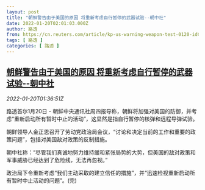 ```yaml
---
layout: post
title: "朝鲜警告由于美国的原因 将重新考虑自行暂停的武器试验--朝中社"
date: 2022-01-20T02:01:03.000Z
author: 路透
from: https://cn.reuters.com/article/kp-us-warning-weapon-test-0120-idCNKBS2JU04F
tags: [ 路透 ]
categories: [ 路透 ]
---
```

<!--1642644063000-->
[朝鲜警告由于美国的原因 将重新考虑自行暂停的武器试验--朝中社](https://cn.reuters.com/article/kp-us-warning-weapon-test-0120-idCNKBS2JU04F)
------

<div>
<div><i>2022-01-20T01:36:51Z</i></div><p>路透首尔1月20日 - 朝鲜中央通讯社周四报导称，朝鲜将加强对美国的防御，并考虑“重新启动所有暂时中止的活动”，这显然是指自行暂停的核弹和远程导弹试验。</p><p>朝鲜领导人金正恩召开了劳动党政治局会议，“讨论和决定当前的工作和重要的政策问题”，包括对美国敌对政策的反制措施。</p><p>朝中社称：“尽管我们真诚地努力维持缓和紧张局势的大势，但美国的敌对政策和军事威胁已经达到了危险线，无法再忽视。”</p><p>政治局下令重新考虑“我们主动采取的建立信任的措施”，并“迅速检视重新启动所有暂时中止活动的问题”。(完)</p>
</div>
